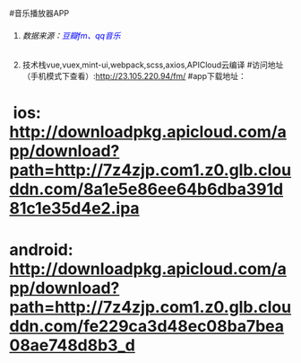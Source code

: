 #音乐播放器APP

1. <h6>数据来源：<font color=blue>豆瓣fm、qq音乐</font></h6>
2. 技术栈vue,vuex,mint-ui,webpack,scss,axios,APICloud云编译
#访问地址（手机模式下查看）:http://23.105.220.94/fm/
#app下载地址：
#  ios: http://downloadpkg.apicloud.com/app/download?path=http://7z4zjp.com1.z0.glb.clouddn.com/8a1e5e86ee64b6dba391d81c1e35d4e2.ipa
#  android: http://downloadpkg.apicloud.com/app/download?path=http://7z4zjp.com1.z0.glb.clouddn.com/fe229ca3d48ec08ba7bea08ae748d8b3_d
